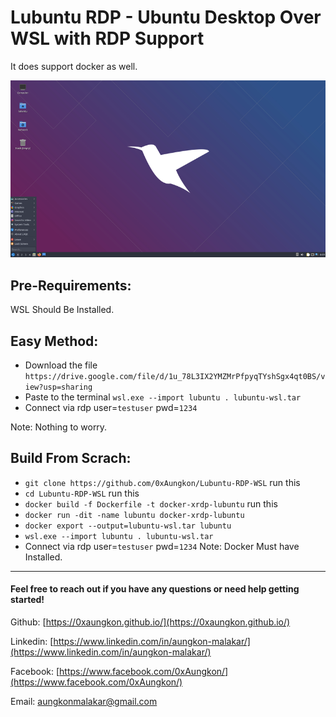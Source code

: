 
# Lubuntu RDP - Ubuntu Desktop Over WSL with RDP Support
It does support docker as well. 


![](800px-Lubuntu_20.10_Desktop_en.png)
## Pre-Requirements:
WSL Should Be Installed.


## Easy Method:

 - Download the file `https://drive.google.com/file/d/1u_78L3IX2YMZMrPfpyqTYshSgx4qt0BS/view?usp=sharing`
 - Paste to the terminal `wsl.exe --import lubuntu . lubuntu-wsl.tar`
 - Connect via rdp user=`testuser` pwd=`1234`
   
Note: Nothing to worry.

 ## Build From Scrach:
  - `git clone https://github.com/0xAungkon/Lubuntu-RDP-WSL` run this
  - `cd Lubuntu-RDP-WSL` run this
  - `docker build -f Dockerfile -t docker-xrdp-lubuntu` run this
  - `docker run -dit -name lubuntu docker-xrdp-lubuntu`
  - `docker export --output=lubuntu-wsl.tar lubuntu`
  - `wsl.exe --import lubuntu . lubuntu-wsl.tar`
  - Connect via rdp user=`testuser` pwd=`1234`
  Note: Docker Must have Installed. 


  ---

#### Feel free to reach out if you have any questions or need help getting started!

Github: [https://0xaungkon.github.io/](https://0xaungkon.github.io/)

Linkedin: [https://www.linkedin.com/in/aungkon-malakar/](https://www.linkedin.com/in/aungkon-malakar/)

Facebook: [https://www.facebook.com/0xAungkon/](https://www.facebook.com/0xAungkon/)

Email: [aungkonmalakar@gmail.com](mailto:aungkonmalakar@gmail.com)
